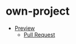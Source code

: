 # own-project
- [Preview](https://your-name.github.io/own-project/)
    - [Pull Request](https://github.com/Lara-l-art/own-project/pull/1/files)
